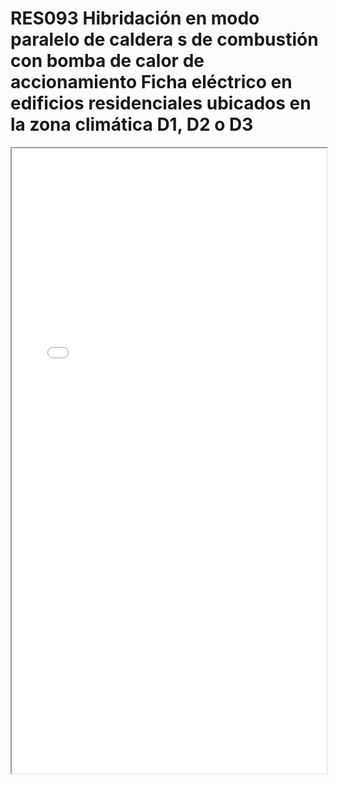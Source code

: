 
# RES093  Hibridación en modo paralelo de caldera s de combustión con bomba de calor de accionamiento Ficha eléctrico en edificios residenciales ubicados en la zona climática D1, D2 o D3

<iframe src="../RES093  Hibridación en modo paralelo de caldera s de combustión con bomba de calor de accionamiento Ficha eléctrico en edificios residenciales ubicados en la zona climática D1, D2 o D3.pdf" width="100%" height="1000px"></iframe>

